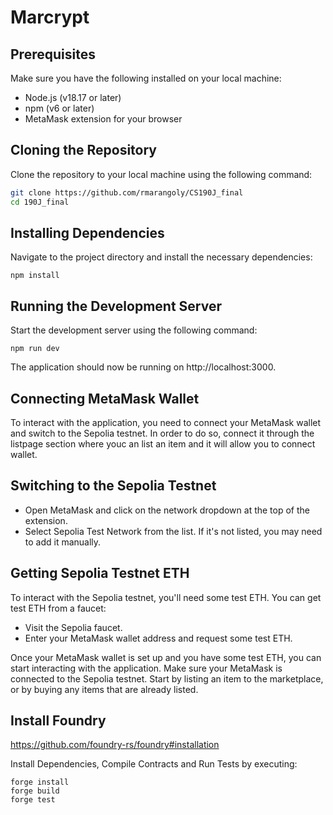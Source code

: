 # Marcrypt

## Prerequisites

Make sure you have the following installed on your local machine:

- Node.js (v18.17 or later)
- npm (v6 or later)
- MetaMask extension for your browser

## Cloning the Repository

Clone the repository to your local machine using the following command:

```bash
git clone https://github.com/rmarangoly/CS190J_final
cd 190J_final
```

## Installing Dependencies
Navigate to the project directory and install the necessary dependencies:
```
npm install
```

## Running the Development Server
Start the development server using the following command:
```
npm run dev
```
The application should now be running on http://localhost:3000.

## Connecting MetaMask Wallet
To interact with the application, you need to connect your MetaMask wallet and switch to the Sepolia testnet. In order to do so, connect it through the listpage section where youc an list an item and it will allow you to connect wallet. 

## Switching to the Sepolia Testnet
- Open MetaMask and click on the network dropdown at the top of the extension.
- Select Sepolia Test Network from the list. If it's not listed, you may need to add it manually.

## Getting Sepolia Testnet ETH
To interact with the Sepolia testnet, you'll need some test ETH. You can get test ETH from a faucet:
- Visit the Sepolia faucet.
- Enter your MetaMask wallet address and request some test ETH.

Once your MetaMask wallet is set up and you have some test ETH, you can start interacting with the application. Make sure your MetaMask is connected to the Sepolia testnet.
Start by listing an item to the marketplace, or by buying any items that are already listed.

## Install Foundry
https://github.com/foundry-rs/foundry#installation

Install Dependencies, Compile Contracts and Run Tests by executing: 
```
forge install
forge build
forge test
```


